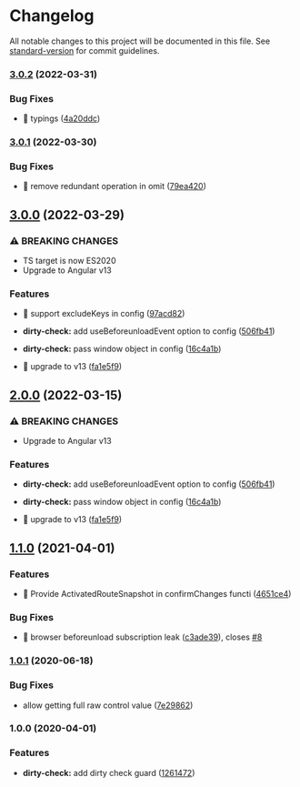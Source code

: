# Changelog

All notable changes to this project will be documented in this file. See [standard-version](https://github.com/conventional-changelog/standard-version) for commit guidelines.

### [3.0.2](https://github.com/ngneat/dirty-check-forms/compare/v3.0.1...v3.0.2) (2022-03-31)


### Bug Fixes

* 🐛 typings ([4a20ddc](https://github.com/ngneat/dirty-check-forms/commit/4a20ddc0f01f4be9f60bce8e7833c27d4f0c6a79))

### [3.0.1](https://github.com/ngneat/dirty-check-forms/compare/v3.0.0...v3.0.1) (2022-03-30)


### Bug Fixes

* 🐛 remove redundant operation in omit ([79ea420](https://github.com/ngneat/dirty-check-forms/commit/79ea420257ec3d2aa9eba8f0f5ef03e86e33514d))

## [3.0.0](https://github.com/ngneat/dirty-check-forms/compare/v1.1.0...v3.0.0) (2022-03-29)


### ⚠ BREAKING CHANGES

* TS target is now ES2020
* Upgrade to Angular v13

### Features

* 🎸 support excludeKeys in config ([97acd82](https://github.com/ngneat/dirty-check-forms/commit/97acd82061c655b6427c62de390b47b54e4414bf))
* **dirty-check:** add useBeforeunloadEvent option to config ([506fb41](https://github.com/ngneat/dirty-check-forms/commit/506fb416dc1f11426dd5f9f35e00bb0111213fb9))
* **dirty-check:** pass window object in config ([16c4a1b](https://github.com/ngneat/dirty-check-forms/commit/16c4a1becdc0debf2fc4edebbcbc1fe3aa3fcd4b))


* 🤖 upgrade to v13 ([fa1e5f9](https://github.com/ngneat/dirty-check-forms/commit/fa1e5f9c40b16e08b99626904c6188b6efd74229))

## [2.0.0](https://github.com/ngneat/dirty-check-forms/compare/v1.1.0...v2.0.0) (2022-03-15)


### ⚠ BREAKING CHANGES

* Upgrade to Angular v13

### Features

* **dirty-check:** add useBeforeunloadEvent option to config ([506fb41](https://github.com/ngneat/dirty-check-forms/commit/506fb416dc1f11426dd5f9f35e00bb0111213fb9))
* **dirty-check:** pass window object in config ([16c4a1b](https://github.com/ngneat/dirty-check-forms/commit/16c4a1becdc0debf2fc4edebbcbc1fe3aa3fcd4b))


* 🤖 upgrade to v13 ([fa1e5f9](https://github.com/ngneat/dirty-check-forms/commit/fa1e5f9c40b16e08b99626904c6188b6efd74229))

## [1.1.0](https://github.com/ngneat/dirty-check-forms/compare/v1.0.1...v1.1.0) (2021-04-01)


### Features

* 🎸 Provide ActivatedRouteSnapshot in confirmChanges functi ([4651ce4](https://github.com/ngneat/dirty-check-forms/commit/4651ce43b4365ed59788b467d71480f054cf05ef))


### Bug Fixes

* 🐛 browser beforeunload subscription leak ([c3ade39](https://github.com/ngneat/dirty-check-forms/commit/c3ade391d51dcd18804a18be5c233abc39a90666)), closes [#8](https://github.com/ngneat/dirty-check-forms/issues/8)

### [1.0.1](https://github.com/ngneat/dirty-check-forms/compare/v1.0.0...v1.0.1) (2020-06-18)


### Bug Fixes

* allow getting full raw control value ([7e29862](https://github.com/ngneat/dirty-check-forms/commit/7e298621a6bf628f0494fec733539a987f355518))

### 1.0.0 (2020-04-01)

### Features

- **dirty-check:** add dirty check guard ([1261472](https://github.com/ngneat/dirty-check-forms/commit/12614729836d05fc73c371c7381956c17d871fff))
